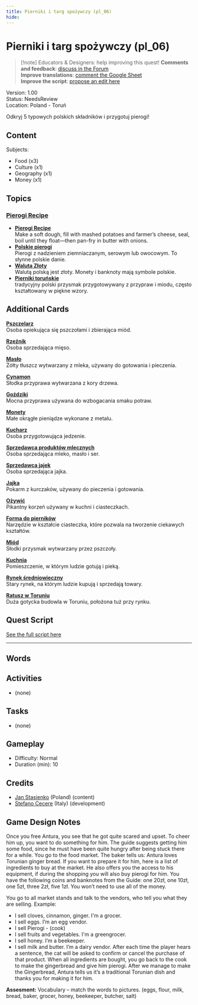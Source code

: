 ```yaml
---
title: Pierniki i targ spożywczy (pl_06)
hide:
---
```


# Pierniki i targ spożywczy (pl_06)
> [!note] Educators & Designers: help improving this quest!
> **Comments and feedback**: [discuss in the Forum](https://antura.discourse.group/t/pl-06-gingerbread-food-market/37/1)  
> **Improve translations**: [comment the Google Sheet](https://docs.google.com/spreadsheets/d/1FPFOy8CHor5ArSg57xMuPAG7WM27-ecDOiU-OmtHgjw/edit?gid=1211829352#gid=1211829352)  
> **Improve the script**: [propose an edit here](https://github.com/vgwb/Antura/blob/main/Assets/_discover/_quests/PL_06%20Torun%20Market/PL_06%20Torun%20Market%20-%20Yarn%20Script.yarn)  

Version: 1.00  
Status: NeedsReview  
Location: Poland - Toruń

Odkryj 5 typowych polskich składników i przygotuj pierogi!

## Content
Subjects: 

  - Food (x3)
  - Culture (x1)
  - Geography (x1)
  - Money (x1)

## Topics
### [Pierogi Recipe](../../topics/index.md#pierogi)

  - **[Pierogi Recipe](../../cards/index.md#pierogi_recipe)**  
    Make a soft dough, fill with mashed potatoes and farmer’s cheese, seal, boil until they float—then pan-fry in butter with onions.  
  - **[Polskie pierogi](../../cards/index.md#pierogi)**  
    Pierogi z nadzieniem ziemniaczanym, serowym lub owocowym. To słynne polskie danie.  
  - **[Waluta Złoty](../../cards/index.md#currency_zloty)**  
    Walutą polską jest złoty. Monety i banknoty mają symbole polskie.  
  - **[Pierniki toruńskie](../../cards/index.md#gingerbread)**  
    tradycyjny polski przysmak przygotowywany z przypraw i miodu, często kształtowany w piękne wzory.  

## Additional Cards
**[Pszczelarz](../../cards/index.md#beekeeper)**  
Osoba opiekująca się pszczołami i zbierająca miód.  

**[Rzeźnik](../../cards/index.md#butcher)**  
Osoba sprzedająca mięso.  

**[Masło](../../cards/index.md#butter)**  
Żółty tłuszcz wytwarzany z mleka, używany do gotowania i pieczenia.  

**[Cynamon](../../cards/index.md#cinnamon)**  
Słodka przyprawa wytwarzana z kory drzewa.  

**[Goździki](../../cards/index.md#cloves)**  
Mocna przyprawa używana do wzbogacania smaku potraw.  

**[Monety](../../cards/index.md#coins)**  
Małe okrągłe pieniądze wykonane z metalu.  

**[Kucharz](../../cards/index.md#cook)**  
Osoba przygotowująca jedzenie.  

**[Sprzedawca produktów mlecznych](../../cards/index.md#dairy_vendor)**  
Osoba sprzedająca mleko, masło i ser.  

**[Sprzedawca jajek](../../cards/index.md#egg_vendor)**  
Osoba sprzedająca jajka.  

**[Jajka](../../cards/index.md#eggs)**  
Pokarm z kurczaków, używany do pieczenia i gotowania.  

**[Ożywić](../../cards/index.md#ginger)**  
Pikantny korzeń używany w kuchni i ciasteczkach.  

**[Forma do pierników](../../cards/index.md#gingerbread_mold)**  
Narzędzie w kształcie ciasteczka, które pozwala na tworzenie ciekawych kształtów.  

**[Miód](../../cards/index.md#honey)**  
Słodki przysmak wytwarzany przez pszczoły.  

**[Kuchnia](../../cards/index.md#kitchen)**  
Pomieszczenie, w którym ludzie gotują i pieką.  

**[Rynek średniowieczny](../../cards/index.md#medieval_market)**  
Stary rynek, na którym ludzie kupują i sprzedają towary.  

**[Ratusz w Toruniu](../../cards/index.md#torun_town_hall)**  
Duża gotycka budowla w Toruniu, położona tuż przy rynku.  

## Quest Script

[See the full script here](./pl_06-script.md)

---

## Words
## Activities
- (none)

## Tasks
- (none)
## Gameplay
- Difficulty: Normal
- Duration (min): 10
## Credits
- [Jan Stasienko](mailto:jan.stasienko@dsw.edu.pl) (Poland) (content)
- [Stefano Cecere](https://stefanocecere.com) (Italy) (development)

## Game Design Notes

Once you free Antura, you see that he got quite scared and upset. To cheer him up, you want to do something for him. The guide suggests getting him some food, since he must have been quite hungry after being stuck there for a while. You go to the food market.
The baker tells us: Antura loves Torunian ginger bread. If you want to prepare it for him, here is a list of ingredients to buy at the market. He also offers you the access to his equipment, if during the shopping you will also buy pierogi for him. You have the following coins and banknotes from the Guide: one 20zł, one 10zł, one 5zł, three 2zł, five 1zł. You won’t need to use all of the money.

You go to all market stands and talk to the vendors, who tell you what they are selling.
Example:

- I sell cloves, cinnamon, ginger. I'm a grocer.
- I sell eggs. I’m an egg vendor.
- I sell Pierogi - (cook)
- I sell fruits and vegetables. I'm a greengrocer.
- I sell honey. I’m a beekeeper.
- I sell milk and butter. I’m a dairy vendor.
After each time the player hears a sentence, the cat will be asked to confirm or cancel the purchase of that product.
When all ingredients are bought, you go back to the cook to make the gingerbread and give him pierogi.
After we manage to make the Gingerbread, Antura tells us it’s a traditional Torunian dish and thanks you for making it for him.

**Assesment:**
Vocabulary – match the words to pictures. (eggs, flour, milk, bread, baker, grocer, honey, beekeeper, butcher, salt)

